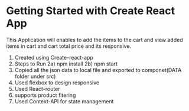 # Getting Started with Create React App

This Application will enables to add the items to the cart and view added items in cart and cart total price and its responsive.

1. Created using Create-react-app
2. Steps to Run
   2a) npm install
   2b) npm start
3. Copied all the json data to local file and exported to componet(DATA folder under src)
4. Used flexbox to design responsive
5. Used React-router
6. supports product fitering
6. Used Context-API for state management
